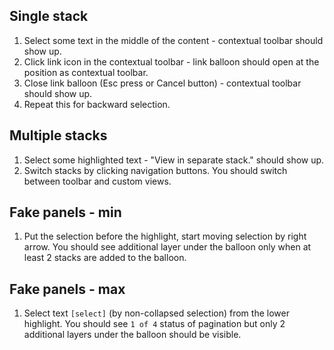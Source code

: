 ## Single stack

1. Select some text in the middle of the content - contextual toolbar should show up.
2. Click link icon in the contextual toolbar - link balloon should open at the position as contextual toolbar.
3. Close link balloon (Esc press or Cancel button) - contextual toolbar should show up.
4. Repeat this for backward selection.

## Multiple stacks

1. Select some highlighted text - "View in separate stack." should show up.
2. Switch stacks by clicking navigation buttons. You should switch between toolbar and custom views.

## Fake panels - min

1. Put the selection before the highlight, start moving selection by right arrow. You should see additional layer under the balloon only when at least 2 stacks are added to the balloon.

## Fake panels - max

1. Select text `[select]` (by non-collapsed selection) from the lower highlight. You should see `1 of 4` status of pagination but only 2 additional layers under the balloon should be visible.
